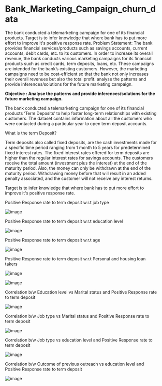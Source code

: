# Bank_Marketing_Campaign_churn_data
The bank conducted a telemarketing campaign for one of its financial products. Target is to infer knowledge that where bank has to put more effort to improve it's positive response rate.
Problem Statement: The bank provides financial services/products such as savings accounts, current accounts, debit cards, etc. to its customers. In order to increase its overall revenue, the bank conducts various marketing campaigns for its financial products such as credit cards, term deposits, loans, etc. These campaigns are intended for the bank’s existing customers. However, the marketing campaigns need to be cost-efficient so that the bank not only increases their overall revenues but also the total profit.  analyse the patterns and provide inferences/solutions for the future marketing campaign.

**Objective : Analyse the patterns and provide inferences/solutions for the future marketing campaign.**


The bank conducted a telemarketing campaign for one of its financial products ‘Term Deposits’ to help foster long-term relationships with existing customers. The dataset contains information about all the customers who were contacted during a particular year to open term deposit accounts.

What is the term Deposit?

Term deposits also called fixed deposits, are the cash investments made for a specific time period ranging from 1 month to 5 years for predetermined fixed interest rates. The fixed interest rates offered for term deposits are higher than the regular interest rates for savings accounts. The customers receive the total amount (investment plus the interest) at the end of the maturity period. Also, the money can only be withdrawn at the end of the maturity period. Withdrawing money before that will result in an added penalty associated, and the customer will not receive any interest returns.

Target is to infer knowledge that where bank has to put more effort to improve it's positive response rate.

Positive Response rate to term deposit w.r.t job type

![image](https://github.com/GunjanBhardwaj2612/Bank_Marketing_Campaign_churn_data/assets/123326933/36bd1f78-0ec2-4f88-8cd7-73fc1ea156bf)


Positive Response rate to term deposit w.r.t education level

![image](https://github.com/GunjanBhardwaj2612/Bank_Marketing_Campaign_churn_data/assets/123326933/1e6b5bfe-2984-490c-99ec-6eefe23d2390)


Positive Response rate to term deposit w.r.t age

![image](https://github.com/GunjanBhardwaj2612/Bank_Marketing_Campaign_churn_data/assets/123326933/7741b117-ab76-4388-a57c-4a751c2ab30b)


Positive Response rate to term deposit w.r.t Personal and housing loan takers

![image](https://github.com/GunjanBhardwaj2612/Bank_Marketing_Campaign_churn_data/assets/123326933/848d9057-9c6a-48cb-ac7d-f69cdccaacbc)

![image](https://github.com/GunjanBhardwaj2612/Bank_Marketing_Campaign_churn_data/assets/123326933/bc6c6c48-84bb-4c6a-a561-08252b3f155c)


Correlation b/w Education level vs Marital status and Positive Response rate to term deposit

![image](https://github.com/GunjanBhardwaj2612/Bank_Marketing_Campaign_churn_data/assets/123326933/5cd7660c-3aeb-45f5-99fe-4f89700e51c4)


Correlation b/w Job type vs Marital status and Positive Response rate to term deposit

![image](https://github.com/GunjanBhardwaj2612/Bank_Marketing_Campaign_churn_data/assets/123326933/8ee6ddba-6776-46ed-b412-a3fea9926fba)


Correlation b/w Job type vs education level and Positive Response rate to term deposit

![image](https://github.com/GunjanBhardwaj2612/Bank_Marketing_Campaign_churn_data/assets/123326933/2048f4d3-a683-47a7-9374-e2fc08136a2c)


Correlation b/w Outcome of previous outreach vs education level and Positive Response rate to term deposit

![image](https://github.com/GunjanBhardwaj2612/Bank_Marketing_Campaign_churn_data/assets/123326933/866e8452-bc9c-40f9-b62d-af0e35a4d5ee)


